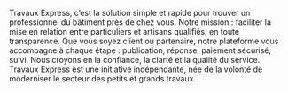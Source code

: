 Travaux Express, c’est la solution simple et rapide pour trouver un professionnel du bâtiment près de chez vous. Notre mission : faciliter la mise en relation entre particuliers et artisans qualifiés, en toute transparence. Que vous soyez client ou partenaire, notre plateforme vous accompagne à chaque étape : publication, réponse, paiement sécurisé, suivi. Nous croyons en la confiance, la clarté et la qualité du service. Travaux Express est une initiative indépendante, née de la volonté de moderniser le secteur des petits et grands travaux. 
